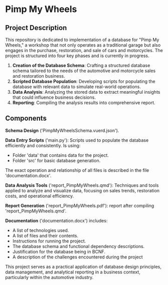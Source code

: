 # Pimp My Wheels

## Project Description
This repository is dedicated to implementation of a database for "Pimp My Wheels," a workshop that not only operates as a traditional garage but also engages in the purchase, restoration, and sale of cars and motorcycles. The project is structured into four key phases and is currently in progress.

1. **Creation of the Database Schema**: Crafting a structured database schema tailored to the needs of the automotive and motorcycle sales and restoration business.
2. **Scripted Database Population**: Developing scripts for populating the database with relevant data to simulate real-world operations.
3. **Data Analysis**: Analyzing the stored data to extract meaningful insights that could influence business decisions.
4. **Reporting**: Compiling the analysis results into comprehensive report.


## Components
**Schema Design** ('PimpMyWheelsSchema.vuerd.json').

**Data Entry Scripts** ('main.py'): Scripts used to populate the database efficiently and consistently. Is using:
- Folder 'data' that contains data for the project.
- Folder 'src' for basic database generation.
  
The exact operation and relationship of all files is described in the file 'documentation.docx'.

**Data Analysis Tools** ('report_PimpMyWheels.qmd'): Techniques and tools applied to analyze and visualize  data, focusing on sales trends, restoration costs, and operational efficiency.

**Report Generation** ('report_PimpMyWheels.pdf'): report after compiling 'report_PimpMyWheels.qmd'. 

**Documentation** ('documentation.docx') includes:
- A list of technologies used.
- A list of files and their contents.
- Instructions for running the project.
- The database schema and functional dependency descriptions.
- Justification for the database being in BCNF.
- A description of the challenges encountered during the project

This project serves as a practical application of database design principles, data management, and analytical reporting in a business context, particularly within the automotive industry.

